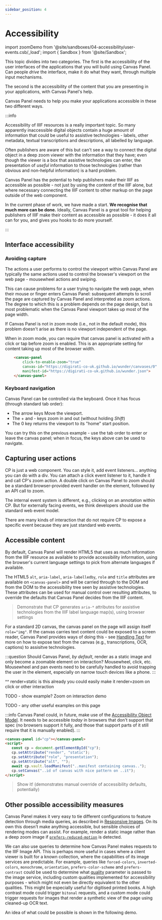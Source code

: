 ```yaml
---
sidebar_position: 4
---
```


# Accessibility

import zoomDemo from '@site/sandboxes/04-accessibility/user-events.csb/_load';
import { Sandbox } from '@site/Sandbox';

This topic divides into two categories. The first is the accessibility of the user interfaces of the applications that you will build using Canvas Panel. Can people _drive_ the interface, make it do what they want, through multiple input mechanisms.

The second is the accessibility of the content that you are presenting in your applications, with Canvas Panel's help.

Canvas Panel needs to help you make your applications accessible in these two different ways.


:::info

Accessibility of IIIF resources is a really important topic. So many apparently inaccessible digital objects contain a huge amount of information that could be useful to assistive technologies - labels, other metadata, textual transcriptions and descriptions, all labelled by language.

Often publishers are aware of this but can't see a way to connect the digital object in a deep zoom viewer with the information that they have; even though the viewer is a box that assistive technologies can enter, the presentation of _useful_ information to those technologies (rather than obvious and non-helpful information) is a hard problem.

Canvas Panel has the potential to help publishers make their IIIF as accessible as possible - not just by using the content of the IIIF alone, but where necessary connecting the IIIF content to other markup on the page outside of the web component.

In the current phase of work, we have made a start. **We recognise that much more can be done.** Ideally, Canvas Panel is a great tool for helping publishers of IIIF make their content as accessible as possible - it does it all can for you, and gives you hooks to do more yourself.

:::

## Interface accessibility

### Avoiding capture

The actions a user performs to control the viewport within Canvas Panel are typically the same actions used to control the browser's viewport on the web page - mousewheel actions and swiping.

This can cause problems for a user trying to navigate the web page, when their mouse or finger enters Canvas Panel: subsequent attempts to scroll the page are captured by Canvas Panel and interpreted as zoom actions. The degree to which this is a problem depends on the page design, but is most problematic when the Canvas Panel viewport takes up most of the page width.

If Canvas Panel is not in zoom mode (i.e., not in the default mode), this problem doesn't arise as there is no viewport independent of the page.

When in zoom mode, you can require that canvas panel is activated with a click or tap before zoom is enabled. This is an appropriate setting for content taking up most of the browser width.

```html
    <canvas-panel
        click-to-enable-zoom="true"
        canvas-id="https://digirati-co-uk.github.io/wunder/canvases/0"
        manifest-id="https://digirati-co-uk.github.io/wunder.json">
    </canvas-panel>
```

 <p>
    <canvas-panel
        click-to-enable-zoom="true"
        canvas-id="https://digirati-co-uk.github.io/wunder/canvases/0"
        manifest-id="https://digirati-co-uk.github.io/wunder.json">
    </canvas-panel>
</p>

### Keyboard navigation

Canvas Panel can be controlled via the keyboard. Once it has focus (through standard tab order):

 - The arrow keys Move the viewport.
 - The + and - keys zoom in and out (without holding _Shift_)
 - The 0 key returns the viewport to its "home" start position. 
 
 You can try this on the previous example - use the tab order to enter or leave the canvas panel; when in focus, the keys above can be used to navigate.
 
## Capturing user actions

CP is just a web component. You can style it, add event listeners... anything you can do with a div. You can attach a click event listener to it, handle it and call CP's zoom action. A double click on Canvas Panel to zoom should be a standard browser-provided event handler on the element, followed by an API call to zoom.

<Sandbox stacked project={zoomDemo} />

The internal event system is different, e.g., clicking on an annotation within CP. But for externally facing events, we think developers should use the standard web event model.

There are many kinds of interaction that do not require CP to expose a specific event because they are just standard web events.


## Accessible content

By default, Canvas Panel will render HTML5 that uses as much information from the IIIF resource as available to provide accessibility information, using the browser's current language settings to pick from alternate languages if available.

<!-- TODO: GH-91 -->
The HTML5 `alt`, `aria-label`, `aria-labelledby`, `role` and `title` attributes are available on `<canvas-panel>` and will be carried through to the DOM and from the DOM to the accessibility tree seen by assistive technologies. These attributes can be used for manual control over resulting attributes, to override the defaults that Canvas Panel decides from the IIIF content.


<!-- TODO: GH-91 -->
> Demonstrate that CP generates `aria-*` attributes for assistive technologies from the IIIF label language map(s), using browser settings

For a standard 2D canvas, the canvas panel on the page will assign itself `role="img"`. If the canvas carries text content could be exposed to a screen reader, Canvas Panel provides ways of doing this - see [Handling Text](../future/handling-text) for more on how to expose text from the canvas (e.g., transcriptions, OCR, captions) to assisitve technologies.

:::question
Should Canvas Panel, _by default_, render as a static image and only become a zoomable element on interaction? Mousewheel, click, etc. Mousewheel and pan events need to be carefully handled to avoid trapping the user in the element, especially on narrow touch devices like a phone. <!-- TODO: GH-78 -->
:::

^^ render=static is this already
you could easily make it render=zoom on click or other interaction

TODO - show example? Zoom on interaction demo

TODO - any other useful examples on this page


:::info
Canvas Panel could, in future, make use of the [Accessibility Object Model](https://wicg.github.io/aom/explainer.html). It needs to be accessible _today_ in browsers that don't support that spec (no browsers support it fully, and those that support parts of it still require that it is manually enabled).
:::

<!-- TODO: GH-91 -->
```html title="Telling assistive technologies that the canvas is a decorative element"
<canvas-panel id="cp"></canvas-panel>
<script>
   const cp = document.getElementById("cp");
   cp.setAttribute("render", "static");
   cp.setAttribute("role", "presentation");
   cp.setAttribute("alt", "");
   await cp.vault.loadManifest("..manifest containing canvas..");
   cp.setCanvas("..id of canvas with nice pattern on ..it");
</script>  
```

> Show it! (demonstrates manual override of accessibility defaults, potentially)


## Other possible accessibility measures

Canvas Panel makes it very easy to tie different configurations to feature detection through media queries, as described in [Responsive Images](./rendering-modes). On its own this doesn't make anything accessible, but sensible choices of rendering modes can assist. For example, render a static image rather than a deep zoom image if [`prefers-reduced-motion`](https://developer.mozilla.org/en-US/docs/Web/CSS/@media/prefers-reduced-motion) is detected.

We can also use queries to determine how Canvas Panel makes requests to the IIIF Image API. This is perhaps more useful in cases where a client viewer is built for a known collection, where the capabilities of its image services are predictable. For example, queries like `forced-colors`, `inverted-colors`, `monochrome`, `orientation`, `prefers-color-scheme` and `prefers-contrast` could be used to determine what [quality](https://iiif.io/api/image/3.0/#quality) parameter is passed to the image service, including custom qualities implemented for accessibility purposes - which might not even be directly equivalent to the other qualities. This might be especially useful for digitised printed books. A high contrast mode could trigger `bitonal` requests, and a custom mode could trigger requests for images that render a synthetic view of the page using cleaned-up OCR text.

An idea of what could be possible is shown in the following demo.

<!-- stephen

Not that media queries can be used for other things beside viewport - e.g., prefers reducedMotion, high contrast
https://developer.mozilla.org/en-US/docs/Web/API/Window/matchMedia

https://iiif.wellcomecollection.org/image/b22383268_0016.jp2/full/max/0/bitonal.jpg

 -->



<GitHubDiscussion ghid="1" />
